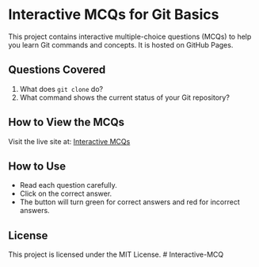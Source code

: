 # Interactive MCQs for Git Basics

This project contains interactive multiple-choice questions (MCQs) to help you learn Git commands and concepts. It is hosted on GitHub Pages.

## Questions Covered
1. What does `git clone` do?
2. What command shows the current status of your Git repository?

## How to View the MCQs
Visit the live site at: [Interactive MCQs](https://yourusername.github.io/Interactive-MCQ)

## How to Use
- Read each question carefully.
- Click on the correct answer.
- The button will turn green for correct answers and red for incorrect answers.

## License
This project is licensed under the MIT License.
#   I n t e r a c t i v e - M C Q  
 